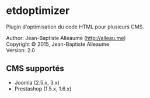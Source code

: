 etdoptimizer
============

Plugin d'optimisation du code HTML pour plusieurs CMS.

Author: Jean-Baptiste Alleaume (http://alleau.me)  
Copyright © 2015, Jean-Baptiste Alleaume  
Version: 2.0

## CMS supportés

* Joomla (2.5.x, 3.x)
* Prestashop (1.5.x, 1.6.x)
